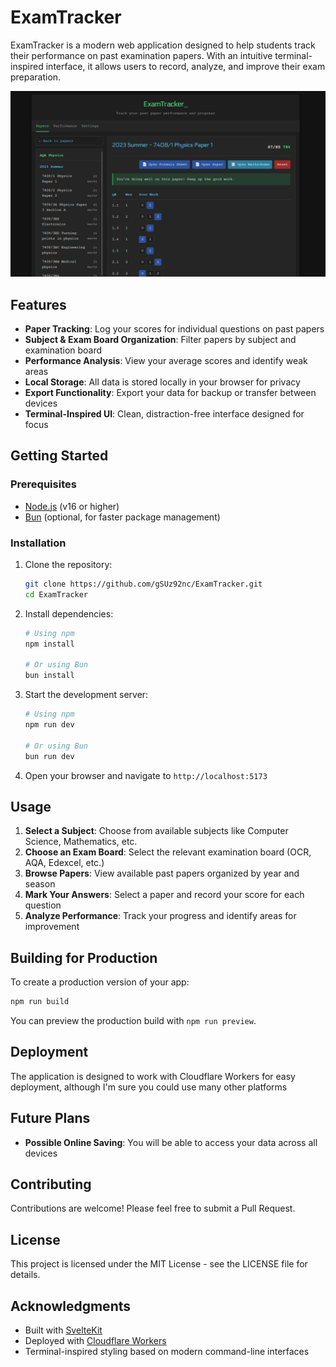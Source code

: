 # ExamTracker

ExamTracker is a modern web application designed to help students track their performance on past examination papers. With an intuitive terminal-inspired interface, it allows users to record, analyze, and improve their exam preparation.

![ExamTracker Screenshot](static/screenshot.png)

## Features

- **Paper Tracking**: Log your scores for individual questions on past papers
- **Subject & Exam Board Organization**: Filter papers by subject and examination board
- **Performance Analysis**: View your average scores and identify weak areas
- **Local Storage**: All data is stored locally in your browser for privacy
- **Export Functionality**: Export your data for backup or transfer between devices
- **Terminal-Inspired UI**: Clean, distraction-free interface designed for focus

## Getting Started

### Prerequisites

- [Node.js](https://nodejs.org/) (v16 or higher)
- [Bun](https://bun.sh/) (optional, for faster package management)

### Installation

1. Clone the repository:
   ```bash
   git clone https://github.com/gSUz92nc/ExamTracker.git
   cd ExamTracker
   ```

2. Install dependencies:
   ```bash
   # Using npm
   npm install
   
   # Or using Bun
   bun install
   ```

3. Start the development server:
   ```bash
   # Using npm
   npm run dev
   
   # Or using Bun
   bun run dev
   ```

4. Open your browser and navigate to `http://localhost:5173`

## Usage

1. **Select a Subject**: Choose from available subjects like Computer Science, Mathematics, etc.
2. **Choose an Exam Board**: Select the relevant examination board (OCR, AQA, Edexcel, etc.)
3. **Browse Papers**: View available past papers organized by year and season
4. **Mark Your Answers**: Select a paper and record your score for each question
5. **Analyze Performance**: Track your progress and identify areas for improvement

## Building for Production

To create a production version of your app:

```bash
npm run build
```

You can preview the production build with `npm run preview`.

## Deployment

The application is designed to work with Cloudflare Workers for easy deployment, although I'm sure you could use many other platforms

## Future Plans

- **Possible Online Saving**: You will be able to access your data across all devices


## Contributing

Contributions are welcome! Please feel free to submit a Pull Request.

## License

This project is licensed under the MIT License - see the LICENSE file for details.

## Acknowledgments

- Built with [SvelteKit](https://kit.svelte.dev/)
- Deployed with [Cloudflare Workers](https://workers.cloudflare.com/)
- Terminal-inspired styling based on modern command-line interfaces
